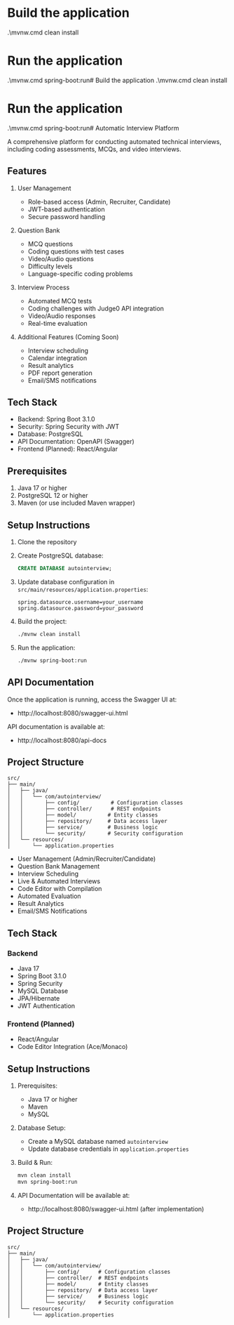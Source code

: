 # Build the application
.\mvnw.cmd clean install

# Run the application
.\mvnw.cmd spring-boot:run# Build the application
.\mvnw.cmd clean install

# Run the application
.\mvnw.cmd spring-boot:run# Automatic Interview Platform

A comprehensive platform for conducting automated technical interviews, including coding assessments, MCQs, and video interviews.

## Features

1. User Management
   - Role-based access (Admin, Recruiter, Candidate)
   - JWT-based authentication
   - Secure password handling

2. Question Bank
   - MCQ questions
   - Coding questions with test cases
   - Video/Audio questions
   - Difficulty levels
   - Language-specific coding problems

3. Interview Process
   - Automated MCQ tests
   - Coding challenges with Judge0 API integration
   - Video/Audio responses
   - Real-time evaluation

4. Additional Features (Coming Soon)
   - Interview scheduling
   - Calendar integration
   - Result analytics
   - PDF report generation
   - Email/SMS notifications

## Tech Stack

- Backend: Spring Boot 3.1.0
- Security: Spring Security with JWT
- Database: PostgreSQL
- API Documentation: OpenAPI (Swagger)
- Frontend (Planned): React/Angular

## Prerequisites

1. Java 17 or higher
2. PostgreSQL 12 or higher
3. Maven (or use included Maven wrapper)

## Setup Instructions

1. Clone the repository

2. Create PostgreSQL database:
   ```sql
   CREATE DATABASE autointerview;
   ```

3. Update database configuration in `src/main/resources/application.properties`:
   ```properties
   spring.datasource.username=your_username
   spring.datasource.password=your_password
   ```

4. Build the project:
   ```bash
   ./mvnw clean install
   ```

5. Run the application:
   ```bash
   ./mvnw spring-boot:run
   ```

## API Documentation

Once the application is running, access the Swagger UI at:
- http://localhost:8080/swagger-ui.html

API documentation is available at:
- http://localhost:8080/api-docs

## Project Structure

```
src/
├── main/
│   ├── java/
│   │   └── com/autointerview/
│   │       ├── config/          # Configuration classes
│   │       ├── controller/      # REST endpoints
│   │       ├── model/          # Entity classes
│   │       ├── repository/     # Data access layer
│   │       ├── service/        # Business logic
│   │       └── security/       # Security configuration
│   └── resources/
│       └── application.properties
```

- User Management (Admin/Recruiter/Candidate)
- Question Bank Management
- Interview Scheduling
- Live & Automated Interviews
- Code Editor with Compilation
- Automated Evaluation
- Result Analytics
- Email/SMS Notifications

## Tech Stack

### Backend
- Java 17
- Spring Boot 3.1.0
- Spring Security
- MySQL Database
- JPA/Hibernate
- JWT Authentication

### Frontend (Planned)
- React/Angular
- Code Editor Integration (Ace/Monaco)

## Setup Instructions

1. Prerequisites:
   - Java 17 or higher
   - Maven
   - MySQL

2. Database Setup:
   - Create a MySQL database named `autointerview`
   - Update database credentials in `application.properties`

3. Build & Run:
   ```bash
   mvn clean install
   mvn spring-boot:run
   ```

4. API Documentation will be available at:
   - http://localhost:8080/swagger-ui.html (after implementation)

## Project Structure

```
src/
├── main/
│   ├── java/
│   │   └── com/autointerview/
│   │       ├── config/      # Configuration classes
│   │       ├── controller/  # REST endpoints
│   │       ├── model/       # Entity classes
│   │       ├── repository/  # Data access layer
│   │       ├── service/     # Business logic
│   │       └── security/    # Security configuration
│   └── resources/
│       └── application.properties
```
